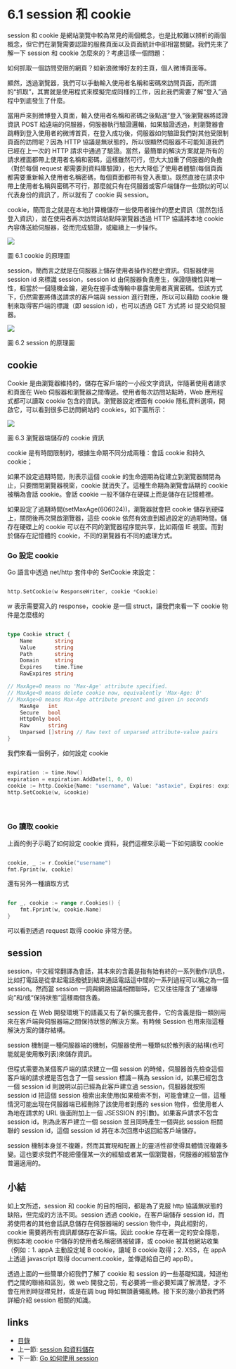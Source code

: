 # 6.1 session 和 cookie
session 和 cookie 是網站瀏覽中較為常見的兩個概念，也是比較難以辨析的兩個概念，但它們在瀏覽需要認證的服務頁面以及頁面統計中卻相當關鍵。我們先來了解一下 session 和 cookie 怎麼來的？考慮這樣一個問題：

如何抓取一個訪問受限的網頁？如新浪微博好友的主頁，個人微博頁面等。

顯然，透過瀏覽器，我們可以手動輸入使用者名稱和密碼來訪問頁面，而所謂的“抓取”，其實就是使用程式來模擬完成同樣的工作，因此我們需要了解“登入”過程中到底發生了什麼。

當用戶來到微博登入頁面，輸入使用者名稱和密碼之後點選“登入”後瀏覽器將認證資訊 POST 給遠端的伺服器，伺服器執行驗證邏輯，如果驗證透過，則瀏覽器會跳轉到登入使用者的微博首頁，在登入成功後，伺服器如何驗證我們對其他受限制頁面的訪問呢？因為 HTTP 協議是無狀態的，所以很顯然伺服器不可能知道我們已經在上一次的 HTTP 請求中通過了驗證。當然，最簡單的解決方案就是所有的請求裡面都帶上使用者名稱和密碼，這樣雖然可行，但大大加重了伺服器的負擔（對於每個 request 都需要到資料庫驗證），也大大降低了使用者體驗(每個頁面都需要重新輸入使用者名稱密碼，每個頁面都帶有登入表單)。既然直接在請求中帶上使用者名稱與密碼不可行，那麼就只有在伺服器或客戶端儲存一些類似的可以代表身份的資訊了，所以就有了 cookie 與 session。

cookie，簡而言之就是在本地計算機儲存一些使用者操作的歷史資訊（當然包括登入資訊），並在使用者再次訪問該站點時瀏覽器透過 HTTP 協議將本地 cookie 內容傳送給伺服器，從而完成驗證，或繼續上一步操作。

![](images/6.1.cookie2.png)

圖 6.1 cookie 的原理圖

session，簡而言之就是在伺服器上儲存使用者操作的歷史資訊。伺服器使用 session id 來標識 session，session id 由伺服器負責產生，保證隨機性與唯一性，相當於一個隨機金鑰，避免在握手或傳輸中暴露使用者真實密碼。但該方式下，仍然需要將傳送請求的客戶端與 session 進行對應，所以可以藉助 cookie 機制來取得客戶端的標識（即 session id），也可以透過 GET 方式將 id 提交給伺服器。

![](images/6.1.session.png)

圖 6.2 session 的原理圖

## cookie
Cookie 是由瀏覽器維持的，儲存在客戶端的一小段文字資訊，伴隨著使用者請求和頁面在 Web 伺服器和瀏覽器之間傳遞。使用者每次訪問站點時，Web 應用程式都可以讀取 cookie 包含的資訊。瀏覽器設定裡面有 cookie 隱私資料選項，開啟它，可以看到很多已訪問網站的 cookies，如下圖所示：

![](images/6.1.cookie.png)

圖 6.3 瀏覽器端儲存的 cookie 資訊

cookie 是有時間限制的，根據生命期不同分成兩種：會話 cookie 和持久 cookie；

如果不設定過期時間，則表示這個 cookie 的生命週期為從建立到瀏覽器關閉為止，只要關閉瀏覽器視窗，cookie 就消失了。這種生命期為瀏覽會話期的 cookie 被稱為會話 cookie。會話 cookie 一般不儲存在硬碟上而是儲存在記憶體裡。

如果設定了過期時間(setMaxAge(60*60*24))，瀏覽器就會把 cookie 儲存到硬碟上，關閉後再次開啟瀏覽器，這些 cookie 依然有效直到超過設定的過期時間。儲存在硬碟上的 cookie 可以在不同的瀏覽器程序間共享，比如兩個 IE 視窗。而對於儲存在記憶體的 cookie，不同的瀏覽器有不同的處理方式。
　　

### Go 設定 cookie
Go 語言中透過 net/http 套件中的 SetCookie 來設定：
```Go

http.SetCookie(w ResponseWriter, cookie *Cookie)
```
w 表示需要寫入的  response，cookie 是一個 struct，讓我們來看一下 cookie 物件是怎麼樣的
```Go

type Cookie struct {
	Name       string
	Value      string
	Path       string
	Domain     string
	Expires    time.Time
	RawExpires string

// MaxAge=0 means no 'Max-Age' attribute specified.
// MaxAge<0 means delete cookie now, equivalently 'Max-Age: 0'
// MaxAge>0 means Max-Age attribute present and given in seconds
	MaxAge   int
	Secure   bool
	HttpOnly bool
	Raw      string
	Unparsed []string // Raw text of unparsed attribute-value pairs
}

```
我們來看一個例子，如何設定 cookie
```Go

expiration := time.Now()
expiration = expiration.AddDate(1, 0, 0)
cookie := http.Cookie{Name: "username", Value: "astaxie", Expires: expiration}
http.SetCookie(w, &cookie)
```
　　
### Go 讀取 cookie
上面的例子示範了如何設定 cookie 資料，我們這裡來示範一下如何讀取 cookie
```Go

cookie, _ := r.Cookie("username")
fmt.Fprint(w, cookie)
```
還有另外一種讀取方式
```Go

for _, cookie := range r.Cookies() {
	fmt.Fprint(w, cookie.Name)
}
```
可以看到透過 request 取得 cookie 非常方便。

## session

session，中文經常翻譯為會話，其本來的含義是指有始有終的一系列動作/訊息，比如打電話是從拿起電話撥號到結束通話電話這中間的一系列過程可以稱之為一個 session。然而當 session 一詞與網路協議相關聯時，它又往往隱含了“連線導向”和/或“保持狀態”這樣兩個含義。

session 在 Web 開發環境下的語義又有了新的擴充套件，它的含義是指一類別用來在客戶端與伺服器端之間保持狀態的解決方案。有時候 Session 也用來指這種解決方案的儲存結構。

session 機制是一種伺服器端的機制，伺服器使用一種類似於散列表的結構(也可能就是使用散列表)來儲存資訊。

但程式需要為某個客戶端的請求建立一個 session 的時候，伺服器首先檢查這個客戶端的請求裡是否包含了一個 session 標識－稱為 session id，如果已經包含一個 session id 則說明以前已經為此客戶建立過 session，伺服器就按照 session id 把這個 session 檢索出來使用(如果檢索不到，可能會建立一個，這種情況可能出現在伺服器端已經刪除了該使用者對應的 session 物件，但使用者人為地在請求的 URL 後面附加上一個 JSESSION 的引數)。如果客戶請求不包含 session id，則為此客戶建立一個 session 並且同時產生一個與此 session 相關聯的 session id，這個 session id 將在本次回應中返回給客戶端儲存。

session 機制本身並不複雜，然而其實現和配置上的靈活性卻使得具體情況複雜多變。這也要求我們不能把僅僅某一次的經驗或者某一個瀏覽器，伺服器的經驗當作普遍適用的。

## 小結

如上文所述，session 和 cookie 的目的相同，都是為了克服 http 協議無狀態的缺陷，但完成的方法不同。session 透過 cookie，在客戶端儲存 session id，而將使用者的其他會話訊息儲存在伺服器端的 session 物件中，與此相對的，cookie 需要將所有資訊都儲存在客戶端。因此 cookie 存在著一定的安全隱患，例如本地 cookie 中儲存的使用者名稱密碼被破譯，或 cookie 被其他網站收集（例如：1. appA 主動設定域 B cookie，讓域 B cookie 取得；2. XSS，在 appA 上透過 javascript 取得 document.cookie，並傳遞給自己的 appB）。


透過上面的一些簡單介紹我們了解了 cookie 和 session 的一些基礎知識，知道他們之間的聯絡和區別，做 web 開發之前，有必要將一些必要知識了解清楚，才不會在用到時捉襟見肘，或是在調 bug 時如無頭蒼蠅亂轉。接下來的幾小節我們將詳細介紹 session 相關的知識。

## links
   * [目錄](<preface.md>)
   * 上一節: [session 和資料儲存](<06.0.md>)
   * 下一節: [Go 如何使用 session](<06.2.md>)
